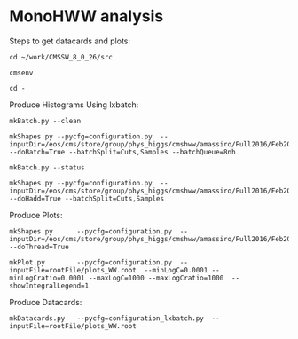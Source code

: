 MonoHWW analysis
================

Steps to get datacards and plots:

    cd ~/work/CMSSW_8_0_26/src

    cmsenv

    cd -


Produce Histograms Using lxbatch:

    mkBatch.py --clean

    mkShapes.py --pycfg=configuration.py  --inputDir=/eos/cms/store/group/phys_higgs/cmshww/amassiro/Full2016/Feb2017_summer16/MCl2looseCut__hadd__bSFL2pTEffCut__l2tight__wwSel/  --doBatch=True --batchSplit=Cuts,Samples --batchQueue=8nh

    mkBatch.py --status

    mkShapes.py --pycfg=configuration.py  --inputDir=/eos/cms/store/group/phys_higgs/cmshww/amassiro/Full2016/Feb2017_summer16/MCl2looseCut__hadd__bSFL2pTEffCut__l2tight__wwSel/ --doHadd=True --batchSplit=Cuts,Samples


Produce Plots:

    mkShapes.py      --pycfg=configuration.py  --inputDir=/eos/cms/store/group/phys_higgs/cmshww/amassiro/Full2016/Feb2017_summer16/MCl2looseCut__hadd__bSFL2pTEffCut__l2tight__wwSel/ --doThread=True

    mkPlot.py        --pycfg=configuration.py  --inputFile=rootFile/plots_WW.root  --minLogC=0.0001 --minLogCratio=0.0001 --maxLogC=1000 --maxLogCratio=1000  --showIntegralLegend=1


Produce Datacards:

    mkDatacards.py   --pycfg=configuration_lxbatch.py  --inputFile=rootFile/plots_WW.root

